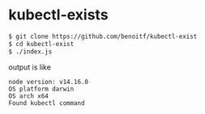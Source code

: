 # kubectl-exists

```bash
$ git clone https://github.com/benoitf/kubectl-exist
$ cd kubectl-exist
$ ./index.js
```

output is like

```
node version: v14.16.0
OS platform darwin
OS arch x64
Found kubectl command
